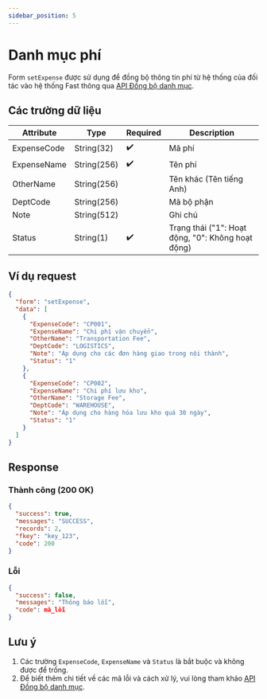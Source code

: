 ```yaml
---
sidebar_position: 5
---
```


# Danh mục phí

Form `setExpense` được sử dụng để đồng bộ thông tin phí từ hệ thống của đối tác vào hệ thống Fast thông qua [API Đồng bộ danh mục](../sync-data).

## Các trường dữ liệu

| Attribute    | Type        | Required | Description          |
|--------------|-------------|----------|----------------------|
| ExpenseCode  | String(32)  | ✔️       | Mã phí               |
| ExpenseName  | String(256) | ✔️       | Tên phí              |
| OtherName    | String(256) |          | Tên khác (Tên tiếng Anh) |
| DeptCode     | String(256) |          | Mã bộ phận           |
| Note         | String(512) |          | Ghi chú              |
| Status       | String(1)   | ✔️       | Trạng thái ("1": Hoạt động, "0": Không hoạt động) |

## Ví dụ request

```json
{
  "form": "setExpense",
  "data": [
    {
      "ExpenseCode": "CP001",
      "ExpenseName": "Chi phí vận chuyển",
      "OtherName": "Transportation Fee",
      "DeptCode": "LOGISTICS",
      "Note": "Áp dụng cho các đơn hàng giao trong nội thành",
      "Status": "1"
    },
    {
      "ExpenseCode": "CP002",
      "ExpenseName": "Chi phí lưu kho",
      "OtherName": "Storage Fee",
      "DeptCode": "WAREHOUSE",
      "Note": "Áp dụng cho hàng hóa lưu kho quá 30 ngày",
      "Status": "1"
    }
  ]
}
```

## Response

### Thành công (200 OK)

```json
{
  "success": true,
  "messages": "SUCCESS",
  "records": 2,
  "fkey": "key_123",
  "code": 200
}
```

### Lỗi

```json
{
  "success": false,
  "messages": "Thông báo lỗi",
  "code": mã_lỗi
}
```

## Lưu ý

1. Các trường `ExpenseCode`, `ExpenseName` và `Status` là bắt buộc và không được để trống.
2. Để biết thêm chi tiết về các mã lỗi và cách xử lý, vui lòng tham khảo [API Đồng bộ danh mục](../sync-data).